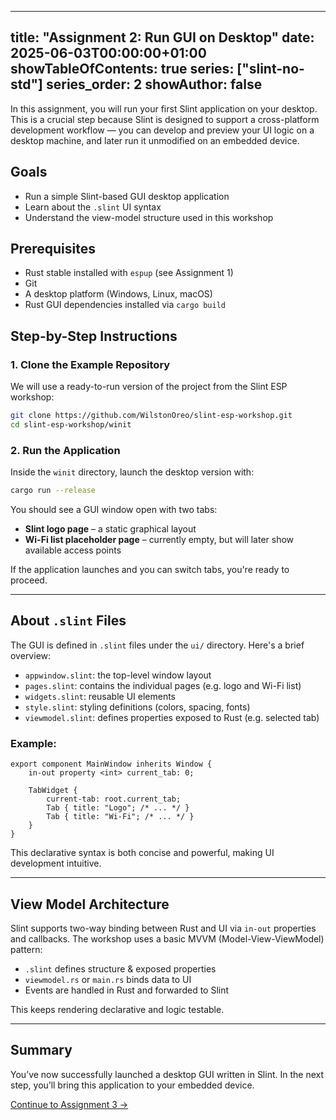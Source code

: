 

---
title: "Assignment 2: Run GUI on Desktop"
date: 2025-06-03T00:00:00+01:00
showTableOfContents: true
series: ["slint-no-std"]
series_order: 2
showAuthor: false
---

In this assignment, you will run your first Slint application on your desktop. This is a crucial step because Slint is designed to support a cross-platform development workflow — you can develop and preview your UI logic on a desktop machine, and later run it unmodified on an embedded device.

## Goals

- Run a simple Slint-based GUI desktop application
- Learn about the `.slint` UI syntax
- Understand the view-model structure used in this workshop

## Prerequisites

- Rust stable installed with `espup` (see Assignment 1)
- Git
- A desktop platform (Windows, Linux, macOS)
- Rust GUI dependencies installed via `cargo build`

## Step-by-Step Instructions

### 1. Clone the Example Repository

We will use a ready-to-run version of the project from the Slint ESP workshop:

```bash
git clone https://github.com/WilstonOreo/slint-esp-workshop.git
cd slint-esp-workshop/winit
```

### 2. Run the Application

Inside the `winit` directory, launch the desktop version with:

```bash
cargo run --release
```

You should see a GUI window open with two tabs:

- **Slint logo page** – a static graphical layout
- **Wi-Fi list placeholder page** – currently empty, but will later show available access points

If the application launches and you can switch tabs, you're ready to proceed.

---

## About `.slint` Files

The GUI is defined in `.slint` files under the `ui/` directory. Here's a brief overview:

- `appwindow.slint`: the top-level window layout
- `pages.slint`: contains the individual pages (e.g. logo and Wi-Fi list)
- `widgets.slint`: reusable UI elements
- `style.slint`: styling definitions (colors, spacing, fonts)
- `viewmodel.slint`: defines properties exposed to Rust (e.g. selected tab)

### Example:

```slint
export component MainWindow inherits Window {
    in-out property <int> current_tab: 0;

    TabWidget {
        current-tab: root.current_tab;
        Tab { title: "Logo"; /* ... */ }
        Tab { title: "Wi-Fi"; /* ... */ }
    }
}
```

This declarative syntax is both concise and powerful, making UI development intuitive.

---

## View Model Architecture

Slint supports two-way binding between Rust and UI via `in-out` properties and callbacks. The workshop uses a basic MVVM (Model-View-ViewModel) pattern:

- `.slint` defines structure & exposed properties
- `viewmodel.rs` or `main.rs` binds data to UI
- Events are handled in Rust and forwarded to Slint

This keeps rendering declarative and logic testable.

---

## Summary

You’ve now successfully launched a desktop GUI written in Slint. In the next step, you’ll bring this application to your embedded device.

[Continue to Assignment 3 →](../assignment-3/)